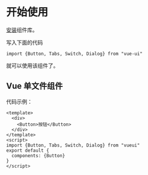 # 开始使用
[安装](#/doc/install)组件库。

写入下面的代码

```
import {Button, Tabs, Switch, Dialog} from "vue-ui"
```

就可以使用该组件了。

## Vue 单文件组件

代码示例：

```
<template>
  <div>
    <Button>按钮</Button>
  </div>
</template>
<script>
import {Button, Tabs, Switch, Dialog} from "vueui"
export default {
  components: {Button}
}
</script>
```

